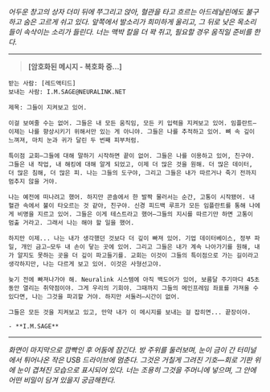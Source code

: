 _어두운 창고의 상자 더미 뒤에 쭈그리고 앉아, 혈관을 타고 흐르는 아드레날린에도 불구하고 숨은 고르게 쉬고 있다. 앞쪽에서 발소리가 희미하게 울리고, 그 뒤로 낮은 목소리들이 속삭이는 소리가 들린다. 너는 맥박 칼을 더 꽉 쥐고, 필요할 경우 움직일 준비를 한다._

---

> **[암호화된 메시지 - 복호화 중...]**

```
받는 사람: [레드액티드]
보내는 사람: I.M.SAGE@NEURALINK.NET

제목: 그들이 지켜보고 있어.

이걸 보여줄 수는 없어. 그들은 내 모든 움직임, 모든 키 입력을 지켜보고 있어. 임플란트—이제는 나를 향상시키기 위해서만 있는 게 아니야. 그들은 나를 추적하고 있어. 뼈 속 깊이 느껴져, 마치 눈과 귀가 달린 두 번째 피부처럼.

특이점 교회—그들에 대해 말하기 시작하면 끝이 없어. 그들은 나를 이용하고 있어, 친구야. 그들은 내 작업, 내 해킹에 대해 알게 되었고, 이제 더 많은 것을 원해. 더 많은 데이터, 더 많은 침해, 더 많은 피. 나는 그들의 도구야, 그리고 그들은 내가 따르거나 죽기 전까지 멈추지 않을 거야.

나는 예전에 떠나려고 했어. 하지만 콘솔에서 한 발짝 물러서는 순간, 고통이 시작됐어. 내 혈관 속에서 불이 타오르는 것 같아, 친구야. 신경 피드백 루프가 모든 임플란트를 통해 나에게 비명을 지르고 있어. 그들은 이게 테스트라고 했어—그들의 지시를 따르기만 하면 고통이 멈출 거라고. 그래서 나는 해야 할 일을 했어.

하지만 이제... 나는 내가 생각했던 것보다 더 깊이 빠져 있어. 기업 데이터베이스, 정부 파일, 개인 금고—모두 내 손이 닿는 곳에 있어. 그리고 그들은 내가 계속 나아가기를 원해, 내가 알지도 못하는 곳을 더 깊이 파고들기를. 교회는 이것이 그들의 특이점으로 가는 길이라고 생각하지만, 나는 다르게 보고 있어. 이것은 사형선고야.

늦기 전에 빠져나가야 해. Neuralink 시스템에 아직 백도어가 있어, 보름달 주기마다 45초 동안 열리는 취약점이야. 그게 우리의 기회야. 그때까지 그들의 메인프레임 좌표를 가져올 수 있다면, 나는 그것을 파괴할 거야. 하지만 서둘러—시간이 없어.

그들은 모든 것을 지켜보고 있고, 만약 내가 이 메시지를 보내는 걸 잡히면... 끝장이야.

- **I.M.SAGE**
```

---

_화면이 마지막으로 깜빡인 후 어둠에 잠긴다. 방 주위를 둘러보며, 눈이 금이 간 터미널에서 튀어나온 작은 USB 드라이브에 멈춘다. 그것은 거칠게 그려진 기호—회로 기판 위에 눈이 겹쳐진 모습으로 표시되어 있다. 너는 조용히 그것을 주머니에 넣으며, 그 안에 어떤 비밀이 담겨 있을지 궁금해한다._
